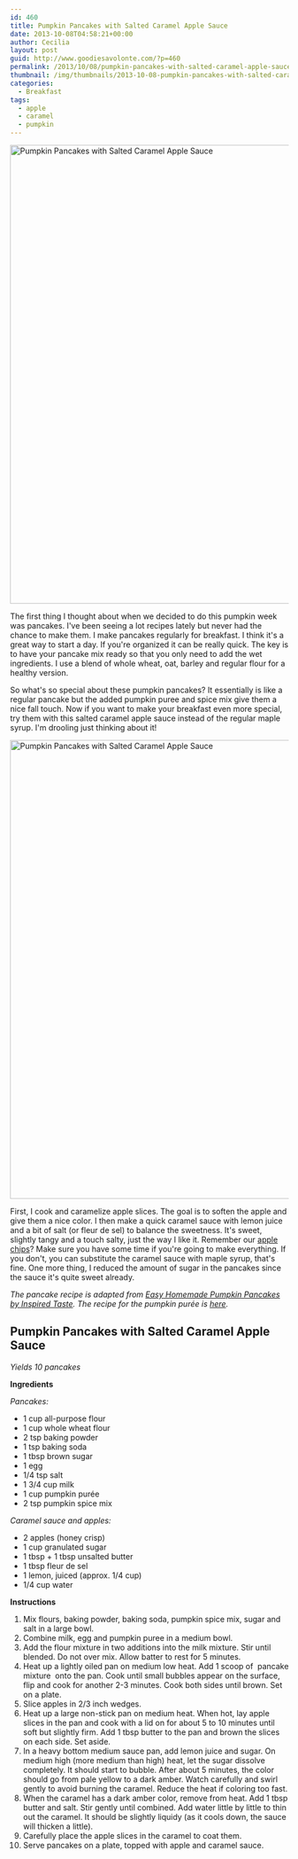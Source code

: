 ```yaml
---
id: 460
title: Pumpkin Pancakes with Salted Caramel Apple Sauce
date: 2013-10-08T04:58:21+00:00
author: Cecilia
layout: post
guid: http://www.goodiesavolonte.com/?p=460
permalink: /2013/10/08/pumpkin-pancakes-with-salted-caramel-apple-sauce/
thumbnail: /img/thumbnails/2013-10-08-pumpkin-pancakes-with-salted-caramel-apple-sauce.jpg
categories:
  - Breakfast
tags:
  - apple
  - caramel
  - pumpkin
---
```

<input class="jpibfi" type="hidden" />

[<img class="alignnone size-full wp-image-463" alt="Pumpkin Pancakes with Salted Caramel Apple Sauce" src="http://www.goodiesavolonte.com/wp-content/uploads/2013/10/IMG_5814.jpg" width="552" height="828" />](http://www.goodiesavolonte.com/wp-content/uploads/2013/10/IMG_5814.jpg)

The first thing I thought about when we decided to do this pumpkin week was pancakes. I've been seeing a lot recipes lately but never had the chance to make them. I make pancakes regularly for breakfast. I think it's a great way to start a day. If you're organized it can be really quick. The key is to have your pancake mix ready so that you only need to add the wet ingredients. I use a blend of whole wheat, oat, barley and regular flour for a healthy version.

So what's so special about these pumpkin pancakes? It essentially is like a regular pancake but the added pumpkin puree and spice mix give them a nice fall touch. Now if you want to make your breakfast even more special, try them with this salted caramel apple sauce instead of the regular maple syrup. I'm drooling just thinking about it!

[<img class="alignnone size-full wp-image-464" alt="Pumpkin Pancakes with Salted Caramel Apple Sauce" src="http://www.goodiesavolonte.com/wp-content/uploads/2013/10/IMG_5819.jpg" width="552" height="828" />](http://www.goodiesavolonte.com/wp-content/uploads/2013/10/IMG_5819.jpg)

First, I cook and caramelize apple slices. The goal is to soften the apple and give them a nice color. I then make a quick caramel sauce with lemon juice and a bit of salt (or fleur de sel) to balance the sweetness. It's sweet, slightly tangy and a touch salty, just the way I like it. Remember our [apple chips](http://www.goodiesavolonte.com/2013/09/20/spicy-fleur-de-sel-apple-chips/ "Spicy Fleur de Sel Apple Chips")? Make sure you have some time if you're going to make everything. If you don't, you can substitute the caramel sauce with maple syrup, that's fine. One more thing, I reduced the amount of sugar in the pancakes since the sauce it's quite sweet already.

_The pancake recipe is adapted from [Easy Homemade Pumpkin Pancakes by Inspired Taste](http://www.inspiredtaste.net/8896/pumpkin-pancakes/ "Easy Homemade Pumpkin Pancakes by Inspired Taste"). The recipe for the pumpkin purée is [here](http://www.goodiesavolonte.com/2013/10/07/how-to-make-pumpkin-puree/ "How to make Pumpkin Purée")._

<!--more-->

<div class="recipe-box">
  <h2 class="recipe-title">
    Pumpkin Pancakes with Salted Caramel Apple Sauce
  </h2>
  
  <p>
    <em>Yields 10 pancakes</em>
  </p>
  
  <p>
    <strong>Ingredients</strong>
  </p>
  
  <p>
    <em>Pancakes:</em>
  </p>
  
  <ul>
    <li>
      1 cup all-purpose flour
    </li>
    <li>
      1 cup whole wheat flour
    </li>
    <li>
      2 tsp baking powder
    </li>
    <li>
      1 tsp baking soda
    </li>
    <li>
      1 tbsp brown sugar
    </li>
    <li>
      1 egg
    </li>
    <li>
      1/4 tsp salt
    </li>
    <li>
      1 3/4 cup milk
    </li>
    <li>
      1 cup pumpkin purée
    </li>
    <li>
      2 tsp pumpkin spice mix
    </li>
  </ul>
  
  <p>
    <em>Caramel sauce and apples:</em>
  </p>
  
  <ul>
    <li>
      2 apples (honey crisp)
    </li>
    <li>
      1 cup granulated sugar
    </li>
    <li>
      1 tbsp + 1 tbsp unsalted butter
    </li>
    <li>
      1 tbsp fleur de sel
    </li>
    <li>
      1 lemon, juiced (approx. 1/4 cup)
    </li>
    <li>
      1/4 cup water
    </li>
  </ul>
  
  <p>
    <strong>Instructions</strong>
  </p>
  
  <ol>
    <li>
      Mix flours, baking powder, baking soda, pumpkin spice mix, sugar and salt in a large bowl.
    </li>
    <li>
      Combine milk, egg and pumpkin puree in a medium bowl.
    </li>
    <li>
      Add the flour mixture in two additions into the milk mixture. Stir until blended. Do not over mix. Allow batter to rest for 5 minutes.
    </li>
    <li>
      Heat up a lightly oiled pan on medium low heat. Add 1 scoop of  pancake mixture  onto the pan. Cook until small bubbles appear on the surface, flip and cook for another 2-3 minutes. Cook both sides until brown. Set on a plate.
    </li>
    <li>
      Slice apples in 2/3 inch wedges.
    </li>
    <li>
      Heat up a large non-stick pan on medium heat. When hot, lay apple slices in the pan and cook with a lid on for about 5 to 10 minutes until soft but slightly firm. Add 1 tbsp butter to the pan and brown the slices on each side. Set aside.
    </li>
    <li>
      In a heavy bottom medium sauce pan, add lemon juice and sugar. On medium high (more medium than high) heat, let the sugar dissolve completely. It should start to bubble. After about 5 minutes, the color should go from pale yellow to a dark amber. Watch carefully and swirl gently to avoid burning the caramel. Reduce the heat if coloring too fast.
    </li>
    <li>
      When the caramel has a dark amber color, remove from heat. Add 1 tbsp butter and salt. Stir gently until combined. Add water little by little to thin out the caramel. It should be slightly liquidy (as it cools down, the sauce will thicken a little).
    </li>
    <li>
      Carefully place the apple slices in the caramel to coat them.
    </li>
    <li>
      Serve pancakes on a plate, topped with apple and caramel sauce.
    </li>
  </ol>
</div>